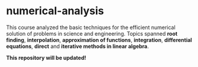 # numerical-analysis

This course analyzed the basic techniques for the efficient numerical solution of problems in science and engineering. Topics spanned **root finding**, **interpolation**, **approximation of functions**, **integration**, **differential equations**, **direct** and **iterative methods in linear algebra**.

**This repository will be updated!**

